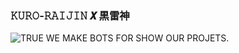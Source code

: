 <!DOCTYPE html>
<html>
  <body>
    <H3>𝙺𝚄𝚁𝙾-𝚁𝙰𝙸𝙹𝙸𝙽 𝙓 黒雷神 </H3>
    <img src="https://files.catbox.moe/tvs29w.jpg", alt="TRUE">
    <dev>
      WE MAKE BOTS FOR SHOW OUR PROJETS. 
    </dev>
  </body>
</html>

